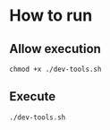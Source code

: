 # How to run

## Allow execution

``` chmod +x ./dev-tools.sh ```

## Execute

``` ./dev-tools.sh ```
